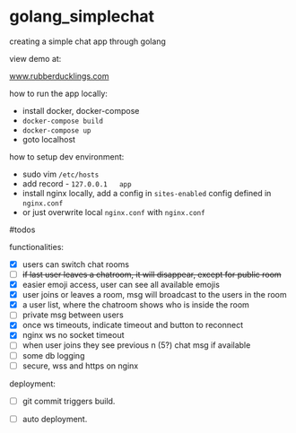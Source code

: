 # golang_simplechat
creating a simple chat app through golang


view demo at:

www.rubberducklings.com

how to run the app locally:
- install docker, docker-compose
- `docker-compose build`
- `docker-compose up`
- goto localhost


how to setup dev environment:

- sudo vim `/etc/hosts`
- add record - `127.0.0.1   app`
- install nginx locally, add a config in `sites-enabled` config defined in `nginx.conf`
- or just overwrite local `nginx.conf` with `nginx.conf` 




#todos

functionalities:
- [x] users can switch chat rooms
- [ ] ~~if last user leaves a chatroom, it will disappear, except for public room~~
- [x] easier emoji access, user can see all available emojis
- [x] user joins or leaves a room, msg will broadcast to the users in the room
- [x] a user list, where the chatroom shows who is inside the room
- [ ] private msg between users
- [x] once ws timeouts, indicate timeout and button to reconnect
- [x] nginx ws no socket timeout
- [ ] when user joins they see previous n (5?) chat msg if available
- [ ] some db logging
- [ ] secure, wss and https on nginx

deployment:
- [ ] git commit triggers build.
- [ ] auto deployment. 

